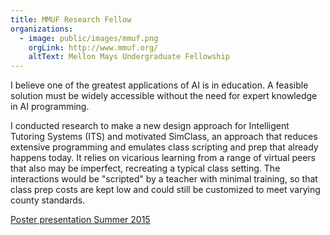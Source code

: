 ```yaml
---
title: MMUF Research Fellow
organizations:
  - image: public/images/mmuf.png
    orgLink: http://www.mmuf.org/
    altText: Mellon Mays Undergraduate Fellowship
---
```


<p>I believe one of the greatest applications of AI is in education. A feasible solution must be widely accessible without the need for expert knowledge in AI programming.
</p>

<p>I conducted research to make a new design approach for Intelligent Tutoring Systems (ITS) and motivated SimClass, an approach that reduces extensive programming and emulates class scripting and prep that already happens today. It relies on vicarious learning from a range of virtual peers that also may be imperfect, recreating a typical class setting. The interactions would be "scripted" by a teacher with minimal training, so that class prep costs are kept low and could still be customized to meet varying county standards. </p>

<p> <a href="{{site.baseurl}}public/downloads/simClassPoster_AdelLahlou.pdf">Poster presentation Summer 2015 <p>
